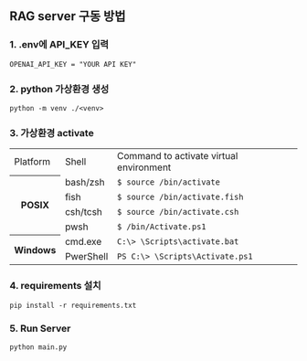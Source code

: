 ## RAG server 구동 방법

### 1. .env에 API_KEY 입력
`OPENAI_API_KEY = "YOUR API KEY"`

### 2. python 가상환경 생성
`python -m venv ./<venv>`

### 3. 가상환경 activate

<table>
  <tr>
    <td>Platform</td>
    <td>Shell</td>
    <td>Command to activate virtual environment</td>
  </tr>
  <tr>
    <th rowspan="4">POSIX</th>
    <td>bash/zsh</td>
    <td><code>$ source <venv>/bin/activate</code></td>
  </tr>
  <tr>
    <td>fish</td>
    <td><code>$ source <venv>/bin/activate.fish</code></td>
  </tr>
  <tr>
    <td>csh/tcsh</td>
    <td><code>$ source <venv>/bin/activate.csh</code></td>
  </tr>
  <tr>
    <td>pwsh</td>
    <td><code>$ <venv>/bin/Activate.ps1</code></td>
  </tr>
  <tr>
    <th rowspan="2">Windows</th>
    <td>cmd.exe</td>
    <td><code>C:\> <venv>\Scripts\activate.bat</code></td>
  </tr>
  <tr>
    <td>PwerShell</td>
    <td><code>PS C:\> <venv>\Scripts\Activate.ps1</code></td>
  </tr>
</table>

### 4. requirements 설치
`pip install -r requirements.txt`

### 5. Run Server
`python main.py`
